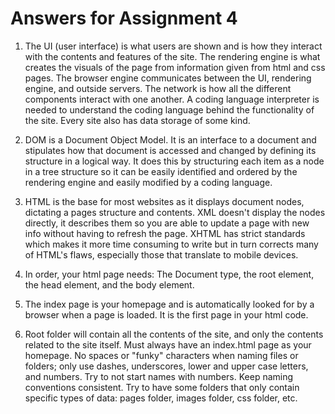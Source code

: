 # Answers for Assignment 4
1. The UI (user interface) is what users are shown and is how they interact with the contents and features of the site. The rendering engine is what creates the visuals of the page from information given from html and css pages. The browser engine communicates between the UI, rendering engine, and outside servers. The network is how all the different components interact with one another. A coding language interpreter is needed to understand the coding language behind the functionality of the site. Every site also has data storage of some kind.

2. DOM is a Document Object Model. It is an interface to a document and stipulates how that document is accessed and changed by defining its structure in a logical way. It does this by structuring each item as a node in a tree structure so it can be easily identified and ordered by the rendering engine and easily modified by a coding language.

3. HTML is the base for most websites as it displays document nodes, dictating a pages structure and contents. XML doesn't display the nodes directly, it describes them so you are able to update a page with new info without having to refresh the page. XHTML has strict standards which makes it more time consuming to write but in turn corrects many of HTML's flaws, especially those that translate to mobile devices.

4. In order, your html page needs: The Document type, the root element, the head element, and the body element.

5. The index page is your homepage and is automatically looked for by a browser when a page is loaded. It is the first page in your html code.

6. Root folder will contain all the contents of the site, and only the contents related to the site itself. Must always have an index.html page as your homepage. No spaces or "funky" characters when naming files or folders; only use dashes, underscores, lower and upper case letters, and numbers. Try to not start names with numbers. Keep naming conventions consistent. Try to have some folders that only contain specific types of data: pages folder, images folder, css folder, etc.
